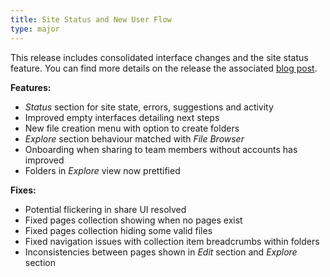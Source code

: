 ```yaml
---
title: Site Status and New User Flow
type: major
---
```


This release includes consolidated interface changes and the site status feature. You can find more details on the release the associated [blog post](https://cloudcannon.com/features/2015/12/10/site-status-and-new-user-flow/).

**Features:**

* *Status* section for site state, errors, suggestions and activity
* Improved empty interfaces detailing next steps
* New file creation menu with option to create folders
* *Explore* section behaviour matched with *File Browser*
* Onboarding when sharing to team members without accounts has improved
* Folders in *Explore* view now prettified

**Fixes:**

* Potential flickering in share UI resolved
* Fixed pages collection showing when no pages exist
* Fixed pages collection hiding some valid files
* Fixed navigation issues with collection item breadcrumbs within folders
* Inconsistencies between pages shown in *Edit* section and *Explore* section
